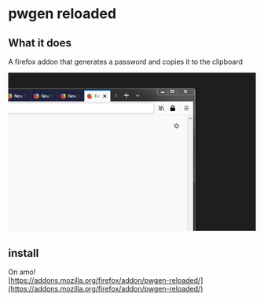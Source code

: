 # pwgen reloaded

## What it does

A firefox addon that generates a password and copies it to the clipboard

![pwgen reloaded in action](img/cast.gif)

## install

On amo!  
[https://addons.mozilla.org/firefox/addon/pwgen-reloaded/](https://addons.mozilla.org/firefox/addon/pwgen-reloaded/)
